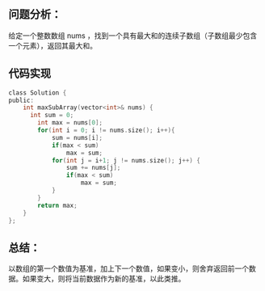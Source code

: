 ## 问题分析： 
给定一个整数数组 nums ，找到一个具有最大和的连续子数组（子数组最少包含一个元素），返回其最大和。


## 代码实现
```c
class Solution {
public:
    int maxSubArray(vector<int>& nums) {
      int sum = 0;    
        int max = nums[0];    
        for(int i = 0; i != nums.size(); i++){    
            sum = nums[i];    
            if(max < sum)    
                max = sum;    
            for(int j = i+1; j != nums.size(); j++) {    
                sum += nums[j];     
                if(max < sum)    
                    max = sum;    
            }    
        }     
        return max;    
    }  
};  
```
## 总结：

以数组的第一个数值为基准，加上下一个数值，如果变小，则舍弃返回前一个数据。如果变大，则将当前数据作为新的基准，以此类推。